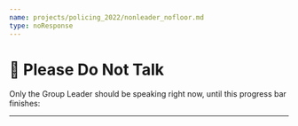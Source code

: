 ```yaml
---
name: projects/policing_2022/nonleader_nofloor.md
type: noResponse
---
```


# 🛑 Please Do Not Talk

Only the Group Leader should be speaking right now, until this progress bar finishes:

---
